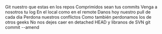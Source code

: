 Git nuestro que estas en los repos
Comprimidos sean tus commits
Venga a nosotros tu log
En el local como en el remote
Danos hoy nuestro pull de cada dia
Perdona nuestros conflictos
Como también perdonamos los de otros geeks
No nos dejes caer en detached HEAD
y libranos de SVN
git commit --amend
